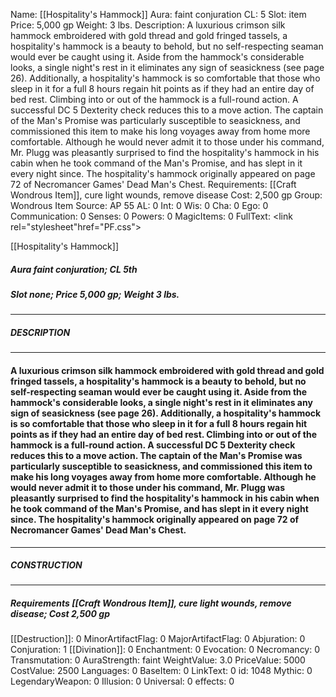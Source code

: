 Name: [[Hospitality's Hammock]]
Aura: faint conjuration
CL: 5
Slot: item
Price: 5,000 gp
Weight: 3 lbs.
Description: A luxurious crimson silk hammock embroidered with gold thread and gold fringed tassels, a hospitality's hammock is a beauty to behold, but no self-respecting seaman would ever be caught using it. Aside from the hammock's considerable looks, a single night's rest in it eliminates any sign of seasickness (see page 26). Additionally, a hospitality's hammock is so comfortable that those who sleep in it for a full 8 hours regain hit points as if they had an entire day of bed rest. Climbing into or out of the hammock is a full-round action. A successful DC 5 Dexterity check reduces this to a move action. The captain of the Man's Promise was particularly susceptible to seasickness, and commissioned this item to make his long voyages away from home more comfortable. Although he would never admit it to those under his command, Mr. Plugg was pleasantly surprised to find the hospitality's hammock in his cabin when he took command of the Man's Promise, and has slept in it every night since. The hospitality's hammock originally appeared on page 72 of Necromancer Games' Dead Man's Chest.
Requirements: [[Craft Wondrous Item]], cure light wounds, remove disease
Cost: 2,500 gp
Group: Wondrous Item
Source: AP 55
AL: 0
Int: 0
Wis: 0
Cha: 0
Ego: 0
Communication: 0
Senses: 0
Powers: 0
MagicItems: 0
FullText: <link rel="stylesheet"href="PF.css"><div class="heading"><p class="alignleft">[[Hospitality's Hammock]]</p><div style="clear: both;"></div></div><div><h5><b>Aura </b>faint conjuration; <b>CL </b>5th</h5><h5><b>Slot </b>none; <b>Price </b>5,000 gp; <b>Weight </b>3 lbs.</h5></div><hr/><div><h5><b>DESCRIPTION</b></h5></div><hr/><div><h4><p>A luxurious crimson silk hammock embroidered with gold thread and gold fringed tassels, a hospitality's hammock is a beauty to behold, but no self-respecting seaman would ever be caught using it. Aside from the hammock's considerable looks, a single night's rest in it eliminates any sign of seasickness (see page 26). Additionally, a hospitality's hammock is so comfortable that those who sleep in it for a full 8 hours regain hit points as if they had an entire day of bed rest. Climbing into or out of the hammock is a full-round action. A successful DC 5 Dexterity check reduces this to a move action. The captain of the Man's Promise was particularly susceptible to seasickness, and commissioned this item to make his long voyages away from home more comfortable. Although he would never admit it to those under his command, Mr. Plugg was pleasantly surprised to find the hospitality's hammock in his cabin when he took command of the Man's Promise, and has slept in it every night since. The hospitality's hammock originally appeared on page 72 of Necromancer Games' Dead Man's Chest.</p></h4></div><hr/><div><h5><b>CONSTRUCTION</b></h5></div><hr/><div><h5><b>Requirements </b>[[Craft Wondrous Item]], <i>cure light wounds</i>, <i>remove disease</i>; <b>Cost </b>2,500 gp</h5></div>
[[Destruction]]: 0
MinorArtifactFlag: 0
MajorArtifactFlag: 0
Abjuration: 0
Conjuration: 1
[[Divination]]: 0
Enchantment: 0
Evocation: 0
Necromancy: 0
Transmutation: 0
AuraStrength: faint
WeightValue: 3.0
PriceValue: 5000
CostValue: 2500
Languages: 0
BaseItem: 0
LinkText: 0
id: 1048
Mythic: 0
LegendaryWeapon: 0
Illusion: 0
Universal: 0
effects: 0
